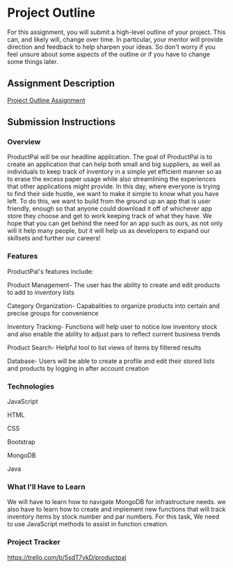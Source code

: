 # Project Outline
For this assignment, you will submit a high-level outline of your project. This can, and likely will, change over time. In particular, your mentor will provide direction and feedback to help sharpen your ideas. So don't worry if you feel unsure about some aspects of the outline or if you have to change some things later.

## Assignment Description
[Project Outline Assignment](https://education.launchcode.org/liftoff/modules/assignments/project-outline)

## Submission Instructions

### Overview
ProductPal will be our headline application. The goal of ProductPal is to create an application that can help both small and big suppliers, as well as individuals to keep track of inventory in a simple yet efficient manner so as to erase the excess paper usage while also streamlining the experiences that other applications might provide. In this day, where everyone is trying to find their side hustle, we want to make it simple to know what you have left. To do this, we want to build from the ground up an app that is user friendly, enough so that anyone could download it off of whichever app store they choose and get to work keeping track of what they have. We hope that you can get behind the need for an app such as ours, as not only will it help many people, but it will help us as developers to expand our skillsets and further our careers!
### Features
ProductPal's features include:

Product Management- The user has the ability to create and edit products to add to inventory lists

Category Organization- Capabalities to organize products into certain and precise groups for convenience

Inventory Tracking- Functions will help user to notice low inventory stock and also enable the ability to adjust pars to reflect current business trends

Product Search- Helpful tool to list views of items by filtered results

Database- Users will be able to create a profile and edit their stored lists and products by logging in after account creation
### Technologies
JavaScript

HTML

CSS

Bootstrap

MongoDB

Java
### What I'll Have to Learn
We will have to learn how to navigate MongoDB for infrastructure needs. we also have to learn how to create and implement new functions that will track inventory items by stock number and par numbers. For this task, We need to use JavaScript methods to assist in function creation.
### Project Tracker
https://trello.com/b/5sdT7vkD/productpal
